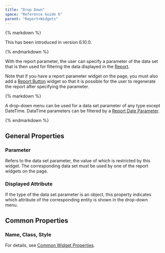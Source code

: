 ```yaml
---
title: "Drop Down"
space: "Reference Guide 6"
parent: "Report+Widgets"
---
```


<div class="alert alert-info">{% markdown %}

This has been introduced in version 6.10.0.

{% endmarkdown %}</div>

With the report parameter, the user can specify a parameter of the data set that is then used for filtering the data displayed in the [Report](Report+Widgets).

Note that if you have a report parameter widget on the page, you must also add a [Report Button](Report+Button) widget so that it is possible for the user to regenerate the report after specifying the parameter.

<div class="alert alert-warning">{% markdown %}

A drop-down menu can be used for a data set parameter of any type except DateTime. DataTime parameters can be filtered by a [Report Date Parameter](Report+Date+Parameter).

{% endmarkdown %}</div>

## General Properties

### Parameter

Refers to the data set parameter, the value of which is restricted by this widget. The corresponding data set must be used by one of the report widgets on the page.

### Displayed Attribute

If the type of the data set parameter is an object, this property indicates which attribute of the corresponding entity is shown in the drop-down menu.

## Common Properties

### Name, Class, Style

For details, see [Common Widget Properties](Common+Widget+Properties).
